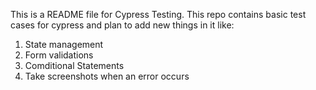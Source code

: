 This is a README file for Cypress Testing. This repo contains basic test cases for cypress and plan to add new things in it like:

1) State management 
2) Form validations
3) Comditional Statements
4) Take screenshots when an error occurs
